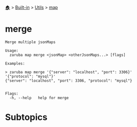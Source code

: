 <!--startTocHeader-->
[🏠](../../../README.md) > [Built-in](../../README.md) > [Utils](../README.md) > [map](README.md)
# merge
<!--endTocHeader-->

```
Merge multiple jsonMaps

Usage:
  zaruba map merge <jsonMap> <otherJsonMaps...> [flags]

Examples:

> zaruba map merge '{"server": "localhost", "port": 3306}' '{"protocol": "mysql"}'
{"server": "localhost", "port": 3306, "protocol": "mysql"}


Flags:
  -h, --help   help for merge

```

# Subtopics
<!--startTocSubtopic-->
<!--endTocSubtopic-->